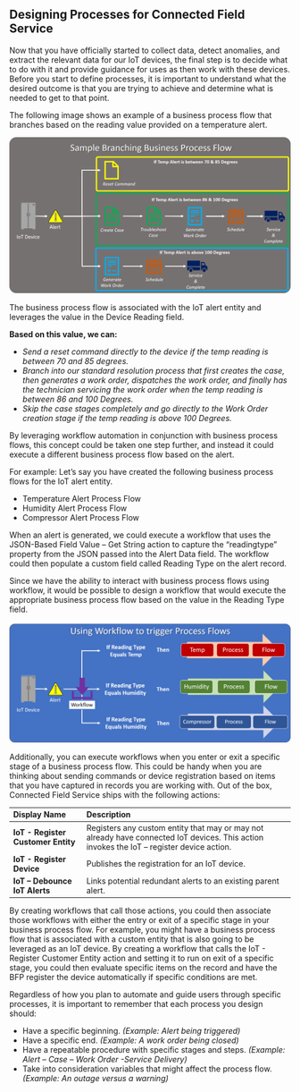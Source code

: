 ## Designing Processes for Connected Field Service

<!--note from editor: The last part of the first sentence is unclear: "provide guidance for uses as then work with these devices." Please revise.-->

Now that you have officially started to collect data, detect anomalies, and extract the relevant data for our IoT devices, the final step is to decide what to do with it and provide guidance for uses as then work with these devices. Before you start to define processes, it is important to understand what the desired outcome is that you are trying to achieve and determine what is needed to get to that point.  

The following image shows an example of a business process flow that branches based on the reading value provided on a temperature alert.  

![Sample Branching Business Process Flow](../media/1-rm-unit5.png)   

The business process flow is associated with the IoT alert entity and leverages the value in the Device Reading field.  

**Based on this value, we can:**

- *Send a reset command directly to the device if the temp reading is between 70 and 85 degrees.*
- *Branch into our standard resolution process that first creates the case, then generates a work order, dispatches the work order, and finally has the technician servicing the work order when the temp reading is between 86 and 100 Degrees.*
- *Skip the case stages completely and go directly to the Work Order creation stage if the temp reading is above 100 Degrees.* 

By leveraging workflow automation in conjunction with business process flows, this concept could be taken one step further, and instead it could execute a different business process flow based on the alert.   
   
For example: Let’s say you have created the following business process flows for the IoT alert entity.
  
- Temperature Alert Process Flow
- Humidity Alert Process Flow
- Compressor Alert Process Flow

When an alert is generated, we could execute a workflow that uses the JSON-Based Field Value – Get String action to capture the “readingtype” property from the JSON passed into the Alert Data field. The workflow could then populate a custom field called Reading Type on the alert record.  

Since we have the ability to interact with business process flows using workflow, it would be possible to design a workflow that would execute the appropriate business process flow based on the value in the Reading Type field.


<!--note from editor: Is it correct that "If reading type equals humidity" appears twice in the following image?--> 


![Using Workflow to Trigger Process Flows](../media/2-rm-unit5.png)   

Additionally, you can execute workflows when you enter or exit a specific stage of a business process flow. This could be handy when you are thinking about sending commands or device registration based on items that you have captured in records you are working with. Out of the box, Connected Field Service ships with the following actions: 

| **Display Name** | **Description** |
| :-------------- | :--- |
| **IoT - Register Customer Entity** | Registers any custom entity that may or may not already have connected IoT devices. This action invokes the IoT – register device action. |
| **IoT - Register Device** | Publishes the registration for an IoT device. |
| **IoT – Debounce IoT Alerts** | Links potential redundant alerts to an existing parent alert.  |


<!--note from editor: In the last sentence of this paragraph, is BFP supposed to be business process flow?-->


By creating workflows that call those actions, you could then associate those workflows with either the entry or exit of a specific stage in your business process flow. For example, you might have a business process flow that is associated with a custom entity that is also going to be leveraged as an IoT device. By creating a workflow that calls the IoT - Register Customer Entity action and setting it to run on exit of a specific stage, you could then evaluate specific items on the record and have the BFP register the device automatically if specific conditions are met.  

Regardless of how you plan to automate and guide users through specific processes, it is important to remember that each process you design should:

- Have a specific beginning. *(Example: Alert being triggered)*
- Have a specific end. *(Example: A work order being closed)*
- Have a repeatable procedure with specific stages and steps. *(Example: Alert – Case – Work Order -Service Delivery)*
- Take into consideration variables that might affect the process flow. *(Example: An outage versus a warning)*

  
